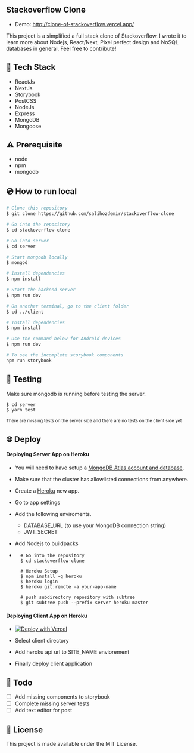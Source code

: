 ## Stackoverflow Clone
 - Demo: http://clone-of-stackoverflow.vercel.app/

This project is a simplified a full stack clone of Stackoverflow. I wrote it to learn more about Nodejs, React/Next, Pixel perfect design and NoSQL databases in general. Feel free to contribute!

## :rocket: Tech Stack

- ReactJs
- NextJs
- Storybook
- PostCSS
- NodeJs
- Express
- MongoDB
- Mongoose

## :warning: Prerequisite

- node
- npm
- mongodb

## :cd: How to run local

```bash
# Clone this repository
$ git clone https://github.com/salihozdemir/stackoverflow-clone

# Go into the repository
$ cd stackoverflow-clone

# Go into server
$ cd server

# Start mongodb locally
$ mongod

# Install dependencies
$ npm install

# Start the backend server
$ npm run dev

# On another terminal, go to the client folder
$ cd ../client

# Install dependencies
$ npm install

# Use the command below for Android devices
$ npm run dev

# To see the incomplete storybook components
npm run storybook
```

## :mag_right: Testing

Make sure mongodb is running before testing the server.

```bash
$ cd server
$ yarn test
```

<sub>There are missing tests on the server side and there are no tests on the client side yet</sub>

## :globe_with_meridians: Deploy

#### Deploying Server App on Heroku

-  You will need to have setup a [MongoDB Atlas account and database](https://docs.atlas.mongodb.com/getting-started/).
- Make sure that the cluster has allowlisted connections from anywhere.
- Create a [Heroku](https://dashboard.heroku.com/new-app) new app.
- Go to app settings
- Add the following enviroments.
  - DATABASE_URL (to use your MongoDB connection string)
  - JWT_SECRET
- Add Nodejs to buildpacks

- 
        # Go into the repository
        $ cd stackoverflow-clone

        # Heroku Setup
        $ npm install -g heroku
        $ heroku login
        $ heroku git:remote -a your-app-name

        # push subdirectory repository with subtree
        $ git subtree push --prefix server heroku master


#### Deploying Client App on Heroku

- [![Deploy with Vercel](https://vercel.com/button)](https://vercel.com/import/git?s=https%3A%2F%2Fgithub.com%2Fsalihozdemir%2Fstackoverflow-clone&env=SITE_NAME&envDescription=SITE_NAME%20needed%20for%20api%20url)

- Select client directory 
- Add heroku api url to SITE_NAME enviorement
- Finally deploy client application

## :scroll: Todo

- [ ] Add missing components to storybook
- [ ] Complete missing server tests
- [ ] Add text editor for post

## :memo: License

This project is made available under the MIT License.
